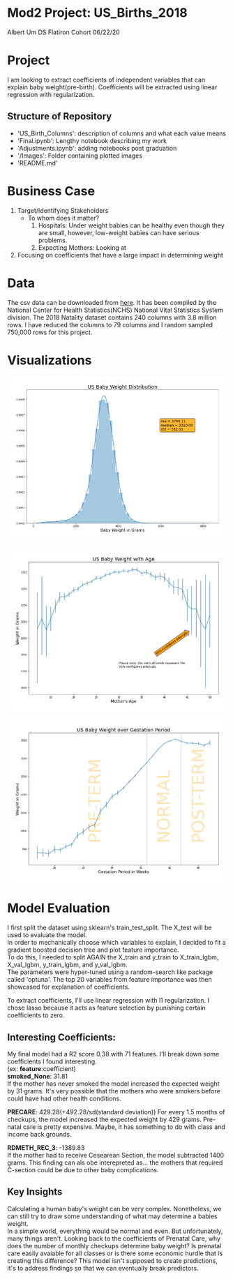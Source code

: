 # Mod2 Project: US_Births_2018

Albert Um DS Flatiron Cohort 06/22/20<br>

# Project
I am looking to extract coefficients of independent variables that can explain baby weight(pre-birth). Coefficients will be extracted using linear regression with regularization. 



## Structure of Repository
- 'US_Birth_Columns': description of columns and what each value means<br>
- 'Final.ipynb': Lengthy notebook describing my work<br>
- 'Adjustments.ipynb': adding notebooks post graduation <br>
- '/Images': Folder containing plotted images
- 'README.md'

# Business Case
1. Target/Identifying Stakeholders
    - To whom does it matter?
        1. Hospitals: Under weight babies can be healthy even though they are small, however, low-weight babies can have serious problems.
        2. Expecting Mothers: Looking at 
2. Focusing on coefficients that have a large impact in determining weight





# Data
The csv data can be downloaded from [here](http://www.nber.org/data/vital-statistics-natality-data.html). It has been compiled by the National Center for Health Statistics(NCHS) National Vital Statistics System division. The 2018 Natality dataset contains 240 columns with 3.8 million rows. I have reduced the columns to 79 columns and I random sampled 750,000 rows for this project.



# Visualizations

![](Images/WeightDistribution.png)



![](Images/WeightAge.png)

![](Images/WeightGest.png)



# Model Evaluation
I first split the dataset using sklearn's train_test_split. The X_test will be used to evaluate the model. <br>
In order to mechanically choose which variables to explain, I decided to fit a gradient boosted decision tree and plot feature importance. <br>
To do this, I needed to split AGAIN the X_train and y_train to X_train_lgbm, X_val_lgbm, y_train_lgbm, and y_val_lgbm. <br>
The parameters were hyper-tuned using a random-search like package called 'optuna'. The top 20 variables from feature importance was then showcased for explanation of coefficients.

To extract coefficients, I'll use linear regression with l1 regularization. I chose lasso because it acts as feature selection by punishing certain coefficients to zero. 


## Interesting Coefficients:<br>
My final model had a R2 score 0.38 with 71 features. I'll break down some coefficients I found interesting.<br>
(ex: **feature**:coefficient)<br>
**smoked_None**: 31.81<br>
If the mother has never smoked the model increased the expected weight by 31 grams. It's very possible that the mothers who were smokers before could have had other health conditions. <br>

**PRECARE**: 429.28(+492.28/sd(standard deviation))
For every 1.5 months of checkups, the model increased the expected weight by 429 grams. Pre-natal care is pretty expensive. Maybe, it has something to do with class and income back grounds.<br>

**RDMETH_REC_3**: -1389.83<br>
If the mother had to receive Cesearean Section, the model subtracted 1400 grams. This finding can als obe interepreted as... the mothers that required C-section could be due to other baby complications.<br>

## Key Insights
Calculating a human baby's weight can be very complex. Nonetheless, we can still try to draw some understanding of what may determine a babies weight. <br>
In a simple world, everything would be normal and even. But unfortunately, many things aren't. Looking back to the coefficients of Prenatal Care, why does the number of monthly checkups determine baby weight? Is prenatal care easily avaiable for all classes or is there some economic hurdle that is creating this difference? This model isn't supposed to create predictions, it's to address findings so that we can eventually break predictors.
